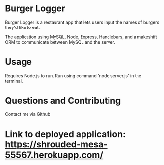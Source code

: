 # Burger Logger
Burger Logger is a restaurant app that lets users input the names of burgers they'd like to eat.

The application using MySQL, Node, Express, Handlebars, and a makeshift ORM to communicate between MySQL and the server.

# Usage
Requires Node.js to run. Run using command 'node server.js' in the terminal. 

# Questions and Contributing 
Contact me via Github

# Link to deployed application: https://shrouded-mesa-55567.herokuapp.com/
